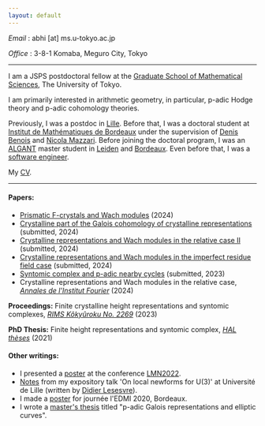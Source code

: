 ```yaml
---
layout: default
---
```


_Email_ : abhi [at] ms.u-tokyo.ac.jp

_Office_ : 3-8-1 Komaba, Meguro City, Tokyo 

* * *
		
I am a JSPS postdoctoral fellow at the [Graduate School of Mathematical Sciences](https://www.ms.u-tokyo.ac.jp/), The University of Tokyo.
		
I am primarily interested in arithmetic geometry, in particular, p-adic Hodge theory and p-adic cohomology theories.

Previously, I was a postdoc in [Lille](http://math.univ-lille1.fr/).
Before that, I was a doctoral student at [Institut de Mathématiques de Bordeaux](https://www.math.u-bordeaux.fr/imb/spip.php) under the supervision of [Denis Benois](https://www.math.u-bordeaux.fr/~dbenoua/) and [Nicola Mazzari](https://sites.google.com/site/nclmzzr/).
Before joining the doctoral program, I was an [ALGANT](http://algant.eu/) master student in [Leiden](https://www.universiteitleiden.nl/en/science/mathematics) and [Bordeaux](https://www.u-bordeaux.com/).
Even before that, I was a [software engineer](https://research.samsung.com/sri-b).

My [CV](cv.pdf).

* * *

#### Papers:

* [Prismatic F-crystals and Wach modules](prismatic_wach.pdf) (2024)
* [Crystalline part of the Galois cohomology of crystalline representations](crystalline_galois_cohomology.pdf) (submitted, 2024)				
* [Crystalline representations and Wach modules in the relative case II](wachmod_relative_ii.pdf) (submitted, 2024)		
* [Crystalline representations and Wach modules in the imperfect residue field case](wachmod_imperfect.pdf) (submitted, 2024)
* [Syntomic complex and p-adic nearby cycles](syntomic_complex.pdf) (submitted, 2023)				
* Crystalline representations and Wach modules in the relative case, [_Annales de l'Institut Fourier_](https://doi.org/10.5802/aif.3670) (2024)

__Proceedings:__ Finite crystalline height representations and syntomic complexes, [_RIMS Kôkyûroku No. 2269_](https://www.kurims.kyoto-u.ac.jp/~kyodo/kokyuroku/contents/2269.html) (2023)

__PhD Thesis:__ Finite height representations and syntomic complex, [_HAL thèses_](https://tel.archives-ouvertes.fr/tel-03485160) (2021)

#### Other writings:

* I presented a [poster](poster_lmn_2022.pdf) at the conference [LMN2022](https://sites.google.com/view/lmn2022/).
* [Notes](https://lesesvre.perso.math.cnrs.fr/s2-lecture5.pdf) from my expository talk 'On local newforms for U(3)' at Université de Lille (written by [Didier Lesesvre](https://lesesvre.perso.math.cnrs.fr/index.html)).					
* I made a [poster](poster_edmi_2020.pdf) for journée l'EDMI 2020, Bordeaux.
* I wrote a [master's thesis](https://www.math.u-bordeaux.fr/~ybilu/algant/documents/theses/Abhinandan.pdf) titled "p-adic Galois representations and elliptic curves".
